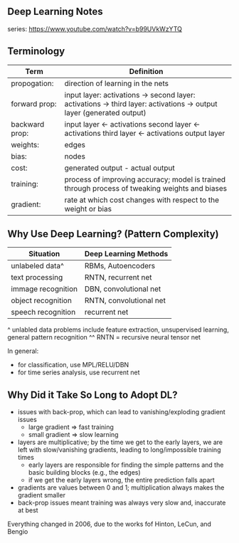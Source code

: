 ## Deep Learning Notes

series: https://www.youtube.com/watch?v=b99UVkWzYTQ

## Terminology

| Term | Definition |
|------|------------|
| propogation: | direction of learning in the nets |
| forward prop: | input layer: activations -> second layer: activations -> third layer: activations -> output layer (generated output) 
| backward prop: | input layer <- activations second layer <- activations third layer <- activations output layer |
| weights: | edges |
| bias: | nodes |
| cost: | generated output - actual output |
| training: | process of improving accuracy; model is trained through process of tweaking weights and biases |
| gradient: | rate at which cost changes with respect to the weight or bias |



## Why Use Deep Learning? (Pattern Complexity)

| Situation | Deep Learning Methods |
|-----------|-----------------------|
| unlabeled data^ | RBMs, Autoencoders |
| text processing | RNTN, recurrent net |
| immage recognition | DBN, convolutional net |
| object recognition | RNTN, convolutional net |
| speech recognition | recurrent net |

^ unlabled data problems include feature extraction, unsupervised learning, general pattern recognition
^^ RNTN = recursive neural tensor net

In general:
* for classification, use MPL/RELU/DBN
* for time series analysis, use recurrent net



## Why Did it Take So Long to Adopt DL?

* issues with back-prop, which can lead to vanishing/exploding gradient issues
  - large gradient => fast training
  - small gradient => slow learning
* layers are multiplicative; by the time we get to the early layers, we are left with slow/vanishing gradients, leading to long/impossible training times
  - early layers are responsible for finding the simple patterns and the basic building blocks (e.g., the edges)
  - if we get the early layers wrong, the entire prediction falls apart
* gradients are values between 0 and 1; multiplication always makes the gradient smaller
* back-prop issues meant training was always very slow and, inaccurate at best

Everything changed in 2006, due to the works fof Hinton, LeCun, and Bengio



